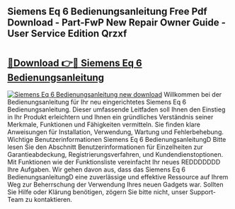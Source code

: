 ## Siemens Eq 6 Bedienungsanleitung Free Pdf Download - Part-FwP New Repair Owner Guide - User Service Edition Qrzxf

# <h2><a href="http://df4euv.blite.top/?on=Siemens+Eq+6+Bedienungsanleitung">🔗Download 👉🔴 Siemens Eq 6 Bedienungsanleitung</a></h2>

[![Siemens Eq 6 Bedienungsanleitung new download](https://i.imgur.com/lujVjoI.png)](http://df4euv.blite.top/?on=Siemens+Eq+6+Bedienungsanleitung)
Willkommen bei der Bedienungsanleitung für Ihr neu eingerichtetes Siemens Eq 6 Bedienungsanleitung. Dieser umfassende Leitfaden soll Ihnen den Einstieg in Ihr Produkt erleichtern und Ihnen ein gründliches Verständnis seiner Merkmale, Funktionen und Fähigkeiten vermitteln. Sie finden klare Anweisungen für Installation, Verwendung, Wartung und Fehlerbehebung. Wichtige Benutzerinformationen Siemens Eq 6 BedienungsanleitungD Bitte lesen Sie den Abschnitt Benutzerinformationen für Einzelheiten zur Garantieabdeckung, Registrierungsverfahren, und Kundendienstoptionen. Mit Funktionen wie der Funktionsliste vereinfacht Ihr neues REDDDDDDD Ihre Aufgaben. Wir gehen davon aus, dass das Siemens Eq 6 BedienungsanleitungD eine zuverlässige und effektive Ressource auf Ihrem Weg zur Beherrschung der Verwendung Ihres neuen Gadgets war. Sollten Sie Hilfe oder Klärung benötigen, zögern Sie bitte nicht, unser Support-Team zu kontaktieren.
